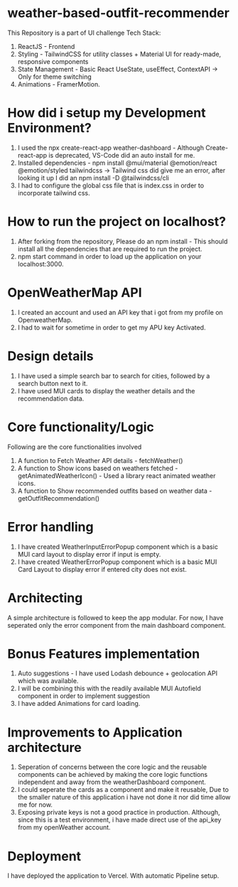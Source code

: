 # weather-based-outfit-recommender
This Repository is a part of UI challenge
Tech Stack:
1. ReactJS - Frontend 
2. Styling - TailwindCSS for utility classes + Material UI for ready-made, responsive components
3. State Management - Basic React UseState, useEffect, ContextAPI -> Only for theme switching
4. Animations - FramerMotion.
   
# How did i setup my Development Environment?
1. I used the npx create-react-app weather-dashboard - Although Create-react-app is deprecated, VS-Code did an auto install for me. 
2. Installed dependencies - npm install @mui/material @emotion/react @emotion/styled tailwindcss -> Tailwind css did give me an error, after looking it up I did an npm install -D @tailwindcss/cli
3. I had to configure the global css file that is index.css in order to incorporate tailwind css.
   

# How to run the project on localhost?
1. After forking from the repository, Please do an npm install - This should install all the dependencies that are required to run the project. 
2. npm start command in order to load up the application on your localhost:3000.

# OpenWeatherMap API 
1. I created an account and used an API key that i got from my profile on OpenweatherMap.
2. I had to wait for sometime in order to get my APU key Activated.

# Design details
1. I have used a simple search bar to search for cities, followed by a search button next to it.
2. I have used MUI cards to display the weather details and the recommendation data. 

# Core functionality/Logic
Following are the core functionalities involved
1. A function to Fetch Weather API details - fetchWeather()
2. A function to Show icons based on weathers fetched - getAnimatedWeatherIcon() - Used a library react animated weather icons.
3. A function to Show recommended outfits based on weather data - getOutfitRecommendation() 

# Error handling
1. I have created WeatherInputErrorPopup component which is a basic MUI card layout to display error if input is empty.
2. I have created WeatherErrorPopup component which is a basic MUI Card Layout to display error if entered city does not exist. 

# Architecting 
A simple architecture is followed to keep the app modular. For now, I have seperated only the error component from the main dashboard component. 

# Bonus Features implementation 
1. Auto suggestions - I have used Lodash debounce + geolocation API which was available.
2. I will be combining this with the readily available MUI Autofield component in order to implement suggestion
3. I have added Animations for card loading.

# Improvements to Application architecture
1. Seperation of concerns between the core logic and the reusable components can be achieved by making the core logic functions independent and away from the weatherDashboard component.
2. I could seperate the cards as a component and make it reusable, Due to the smaller nature of this application i have not done it nor did time allow me for now.
3. Exposing private keys is not a good practice in production. Although, since this is a test environment, i have made direct use of the api_key from my openWeather account.

# Deployment 
I have deployed the application to Vercel. With automatic Pipeline setup.



